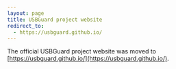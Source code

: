```yaml
---
layout: page
title: USBGuard project website
redirect_to:
  - https://usbguard.github.io/
---
```


The official USBGuard project website was moved to [https://usbguard.github.io/](https://usbguard.github.io/).
